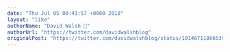 ```yaml
---
date: "Thu Jul 05 00:43:57 +0000 2018"
layout: "like"
authorName: "David Walsh 🦊"
authorUrl: "https://twitter.com/davidwalshblog"
originalPost: "https://twitter.com/davidwalshblog/status/1014671186653995008"
---
```

